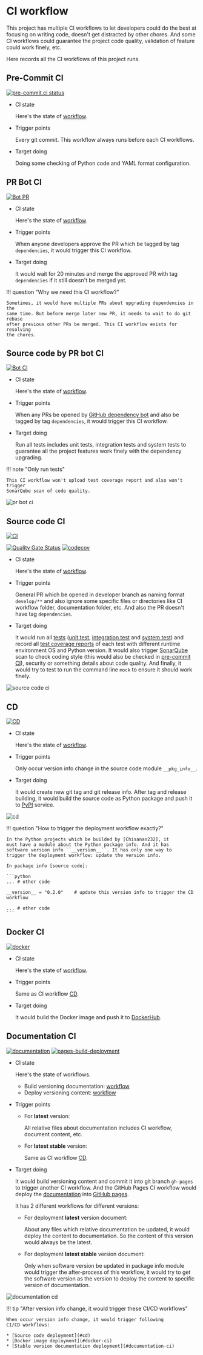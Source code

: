 # CI workflow

This project has multiple CI workflows to let developers could do the best at focusing on writing code, doesn't get 
distracted by other chores. And some CI workflows could guarantee the project code quality, validation of feature could 
work finely, etc.

Here records all the CI workflows of this project runs.

## Pre-Commit CI

[![pre-commit.ci status](https://results.pre-commit.ci/badge/github/Chisanan232/PyMock-Server/master.svg)](https://results.pre-commit.ci/latest/github/Chisanan232/PyMock-Server/master)

* CI state

    Here's the state of [workflow](https://results.pre-commit.ci/latest/github/Chisanan232/PyMock-Server/master).

* Trigger points

    Every git commit. This workflow always runs before each CI workflows.

* Target doing

    Doing some checking of Python code and YAML format configuration.

## PR Bot CI

[![Bot PR](https://github.com/Chisanan232/PyMock-Server/actions/workflows/bot-pr.yaml/badge.svg)](https://github.com/Chisanan232/PyMock-Server/actions/workflows/bot-pr.yaml)

* CI state

    Here's the state of [workflow](https://github.com/Chisanan232/PyMock-Server/actions/workflows/bot-pr.yaml).

* Trigger points

    When anyone developers approve the PR which be tagged by tag ``dependencies``, it would trigger this CI workflow.

* Target doing

    It would wait for 20 minutes and merge the approved PR with tag ``dependencies`` if it still doesn't be merged yet. 

!!! question "Why we need this CI workflow?"

    Sometimes, it would have multiple PRs about upgrading dependencies in the
    same time. But before merge later new PR, it needs to wait to do git rebase 
    after previous other PRs be merged. This CI workflow exists for resolving 
    the chores.

## Source code by PR bot CI

[![Bot CI](https://github.com/Chisanan232/PyMock-Server/actions/workflows/bot-ci.yaml/badge.svg)](https://github.com/Chisanan232/PyMock-Server/actions/workflows/bot-ci.yaml)

* CI state

    Here's the state of [workflow](https://github.com/Chisanan232/PyMock-Server/actions/workflows/bot-ci.yaml).

* Trigger points

    When any PRs be opened by [GitHub dependency bot](https://docs.github.com/en/code-security/dependabot) and also be 
    tagged by tag ``dependencies``, it would trigger this CI workflow.

* Target doing

    Run all tests includes unit tests, integration tests and system tests to guarantee all the project features work 
    finely with the dependency upgrading.

!!! note "Only run tests"

    This CI workflow won't upload test coverage report and also won't trigger
    SonarQube scan of code quality.

![pr bot ci]

[pr bot ci]: ../../../_images/development/contributing/join_in_developing/bot_pr_ci.png

## Source code CI

[![CI](https://github.com/Chisanan232/PyMock-Server/actions/workflows/ci.yaml/badge.svg)](https://github.com/Chisanan232/PyMock-Server/actions/workflows/ci.yaml)

[![Quality Gate Status](https://sonarcloud.io/api/project_badges/measure?project=Chisanan232_PyMock-Server&metric=alert_status)](https://sonarcloud.io/summary/new_code?id=Chisanan232_PyMock-Server)
[![codecov](https://codecov.io/gh/Chisanan232/PyMock-Server/graph/badge.svg?token=r5HJxg9KhN)](https://codecov.io/gh/Chisanan232/PyMock-Server)

* CI state

    Here's the state of [workflow](https://github.com/Chisanan232/PyMock-Server/actions/workflows/ci.yaml).

* Trigger points

    General PR which be opened in developer branch as naming format ``develop/**`` and also ignore some specific files 
    or directories like CI workflow folder, documentation folder, etc. And also the PR doesn't have tag ``dependencies``.

* Target doing

    It would run all [tests] ([unit test], [integration test] and [system test]) and record all [test coverage reports] 
    of each test with different runtime environment OS and Python version. It would also trigger [SonarQube] scan to check
    coding style (this would also be checked in [pre-commit CI]), security or something details about code quality. And 
    finally, it would try to test to run the command line ``mock`` to ensure it should work finely.

[tests]: https://github.com/Chisanan232/PyMock-Server/tree/master/test
[unit test]: https://github.com/Chisanan232/PyMock-Server/tree/master/test/unit_test
[integration test]: https://github.com/Chisanan232/PyMock-Server/tree/master/test/integration_test
[system test]: https://github.com/Chisanan232/PyMock-Server/tree/master/test/system_test

[test coverage reports]: https://app.codecov.io/gh/Chisanan232/PyMock-Server
[SonarQube]: https://sonarcloud.io/summary/new_code?id=Chisanan232_PyMock-Server
[pre-commit CI]: https://results.pre-commit.ci/run/github/604187293/1735723133.6DCBop-ERCWYNuC-gaGlyA

![source code ci]

[source code ci]: ../../../_images/development/contributing/join_in_developing/source_code_ci.png

## CD

[![CD](https://github.com/Chisanan232/PyMock-Server/actions/workflows/cd.yaml/badge.svg)](https://github.com/Chisanan232/PyMock-Server/actions/workflows/cd.yaml)

* CI state

    Here's the state of [workflow](https://github.com/Chisanan232/PyMock-Server/actions/workflows/cd.yaml).

* Trigger points

    Only occur version info change in the source code module ``__pkg_info__``.

* Target doing

    It would create new git tag and git release info. After tag and release building, it would build the source code as 
    Python package and push it to [PyPI] service.

[PyPI]: https://pypi.org/project/PyMock-Server/

![cd]

[cd]: ../../../_images/development/contributing/join_in_developing/cd.png

!!! question "How to trigger the deployment workflow exactly?"

    In the Python projects which be builded by [Chisanan232], it
    must have a module about the Python package info. And it has
    software version info ``__version__``. It has only one way to
    trigger the deployment workflow: update the version info.

    In package info [source code]:

    ```python
    ... # other code

    __version__ = "0.2.0"    # update this version info to trigger the CD workflow

    ... # other code
    ```

[Chisanan232]: https://github.com/Chisanan232
[source code]: https://github.com/Chisanan232/PyMock-Server/blob/master/pymock_server/__pkg_info__.py#L17

## Docker CI

[![docker](https://github.com/Chisanan232/PyMock-Server/actions/workflows/docker.yaml/badge.svg)](https://github.com/Chisanan232/PyMock-Server/actions/workflows/docker.yaml)

* CI state

    Here's the state of [workflow](https://github.com/Chisanan232/PyMock-Server/actions/workflows/docker.yaml).

* Trigger points

    Same as CI workflow [CD](#cd).

* Target doing

    It would build the Docker image and push it to [DockerHub].

[DockerHub]: https://hub.docker.com/repository/docker/chisanan232/pymock-server/general

## Documentation CI

[![documentation](https://github.com/Chisanan232/PyMock-Server/actions/workflows/documentation.yaml/badge.svg)](https://github.com/Chisanan232/PyMock-Server/actions/workflows/documentation.yaml)
[![pages-build-deployment](https://github.com/Chisanan232/PyMock-Server/actions/workflows/pages/pages-build-deployment/badge.svg)](https://github.com/Chisanan232/PyMock-Server/actions/workflows/pages/pages-build-deployment)

* CI state

    Here's the state of workflows.

    * Build versioning documentation: [workflow](https://github.com/Chisanan232/PyMock-Server/actions/workflows/documentation.yaml)
    * Deploy versioning content: [workflow](https://github.com/Chisanan232/PyMock-Server/actions/workflows/pages/pages-build-deployment)

* Trigger points

    * For **latest** version: 

        All relative files about documentation includes CI workflow, document content, etc.

    * For **latest stable** version: 

        Same as CI workflow [CD](#cd).

* Target doing

    It would build versioning content and commit it into git branch ``gh-pages`` to trigger another CI workflow. And
    the GitHub Pages CI workflow would deploy the [documentation] into [GitHub pages].

    It has 2 different workflows for different versions:

    * For deployment **latest** version document: 
    
        About any files which relative documentation be updated, it would deploy the content to documentation. So the
        content of this version would always be the latest.
    
    * For deployment **latest stable** version document: 
    
        Only when software version be updated in package info module would trigger the after-process of this workflow,
        it would try to get the software version as the version to deploy the content to specific version of documentation.

[documentation]: https://github.com/Chisanan232/PyMock-Server/tree/master/docs
[GitHub pages]: https://chisanan232.github.io/PyMock-Server/stable/

![documentation cd]

[documentation cd]: ../../../_images/development/contributing/join_in_developing/documentation_cd_workflow.png


!!! tip "After version info change, it would trigger these CI/CD workflows"

    When occur version info change, it would trigger following
    CI/CD workflows:

    * [Source code deployment](#cd)
    * [Docker image deployment](#docker-ci)
    * [Stable version documentation deployment](#documentation-ci)
